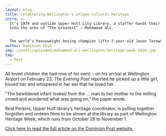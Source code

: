 ```yaml
---
layout: blog
title: Celebrating Wellington's unique cultural heritage
intro: >-
  It's 1979 and outside Upper Hutt City Library, a staffer hands their child
  into the arms of “The Greatest” – Muhammad Ali.


  The world’s heavyweight boxing champion lifts 2-year-old Jason Tarawhiti to his cheek for a hug and a photograph is taken. Television crews are everywhere. Having won the title five months prior, Ali was in the city simply because Heretaunga-based coach Alan Scaife had invited him.
author: Dominion Post
img: /assets/uploaded/muhammad-ali-wellington-heritage-week-2020.jpg
tag:
  - Post
---
```

Ali loved children (he had nine of his own) – on his arrival at Wellington Airport on February 23, *The Evening Post* reported he picked up a little girl, kissed her and whispered in her ear that he loved her.

"The bewildered infant looked from the ... man to her mother to the milling crowd and wondered what was going on," the paper wrote.

Reid Perkins, Upper Hutt library’s heritage coordinator, is pulling together forgotten and unseen films to be shown at the library as part of Wellington Heritage Week, which runs from October 26 to November 1.

[Click here to read the full article on the Dominion Post website. ](https://www.stuff.co.nz/dominion-post/culture/123024160/celebrating-wellingtons-unique-cultural-heritage)